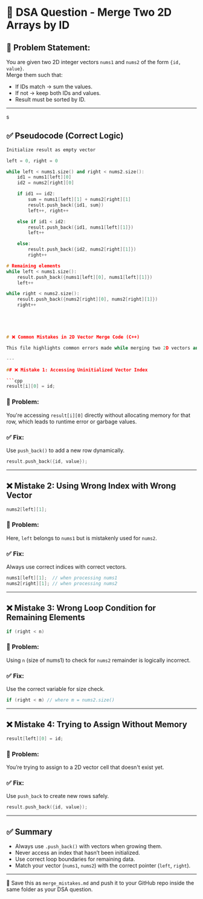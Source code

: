 # 🧩 DSA Question - Merge Two 2D Arrays by ID

## 📌 Problem Statement:
You are given two 2D integer vectors `nums1` and `nums2` of the form `{id, value}`.  
Merge them such that:
- If IDs match → sum the values.
- If not → keep both IDs and values.
- Result must be sorted by ID.

---
s
## ✅ Pseudocode (Correct Logic)

```cpp
Initialize result as empty vector

left = 0, right = 0

while left < nums1.size() and right < nums2.size():
    id1 = nums1[left][0]
    id2 = nums2[right][0]

    if id1 == id2:
        sum = nums1[left][1] + nums2[right][1]
        result.push_back({id1, sum})
        left++, right++

    else if id1 < id2:
        result.push_back({id1, nums1[left][1]})
        left++

    else:
        result.push_back({id2, nums2[right][1]})
        right++

# Remaining elements
while left < nums1.size():
    result.push_back({nums1[left][0], nums1[left][1]})
    left++

while right < nums2.size():
    result.push_back({nums2[right][0], nums2[right][1]})
    right++





# ❌ Common Mistakes in 2D Vector Merge Code (C++)

This file highlights common errors made while merging two 2D vectors and their proper fixes.

---

## ❌ Mistake 1: Accessing Uninitialized Vector Index

```cpp
result[i][0] = id;
```

### 🔴 Problem:

You're accessing `result[i][0]` directly without allocating memory for that row, which leads to runtime error or garbage values.

### ✅ Fix:

Use `push_back()` to add a new row dynamically.

```cpp
result.push_back({id, value});
```

---

## ❌ Mistake 2: Using Wrong Index with Wrong Vector

```cpp
nums2[left][1];
```

### 🔴 Problem:

Here, `left` belongs to `nums1` but is mistakenly used for `nums2`.

### ✅ Fix:

Always use correct indices with correct vectors.

```cpp
nums1[left][1];  // when processing nums1
nums2[right][1]; // when processing nums2
```

---

## ❌ Mistake 3: Wrong Loop Condition for Remaining Elements

```cpp
if (right < n)
```

### 🔴 Problem:

Using `n` (size of nums1) to check for `nums2` remainder is logically incorrect.

### ✅ Fix:

Use the correct variable for size check.

```cpp
if (right < m) // where m = nums2.size()
```

---

## ❌ Mistake 4: Trying to Assign Without Memory

```cpp
result[left][0] = id;
```

### 🔴 Problem:

You’re trying to assign to a 2D vector cell that doesn't exist yet.

### ✅ Fix:

Use `push_back` to create new rows safely.

```cpp
result.push_back({id, value});
```

---

## ✅ Summary

* Always use `.push_back()` with vectors when growing them.
* Never access an index that hasn’t been initialized.
* Use correct loop boundaries for remaining data.
* Match your vector (`nums1`, `nums2`) with the correct pointer (`left`, `right`).

---

📝 Save this as `merge_mistakes.md` and push it to your GitHub repo inside the same folder as your DSA question.
